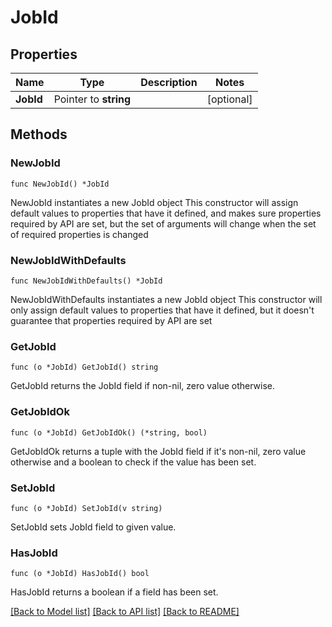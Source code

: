 # JobId

## Properties

Name | Type | Description | Notes
------------ | ------------- | ------------- | -------------
**JobId** | Pointer to **string** |  | [optional] 

## Methods

### NewJobId

`func NewJobId() *JobId`

NewJobId instantiates a new JobId object
This constructor will assign default values to properties that have it defined,
and makes sure properties required by API are set, but the set of arguments
will change when the set of required properties is changed

### NewJobIdWithDefaults

`func NewJobIdWithDefaults() *JobId`

NewJobIdWithDefaults instantiates a new JobId object
This constructor will only assign default values to properties that have it defined,
but it doesn't guarantee that properties required by API are set

### GetJobId

`func (o *JobId) GetJobId() string`

GetJobId returns the JobId field if non-nil, zero value otherwise.

### GetJobIdOk

`func (o *JobId) GetJobIdOk() (*string, bool)`

GetJobIdOk returns a tuple with the JobId field if it's non-nil, zero value otherwise
and a boolean to check if the value has been set.

### SetJobId

`func (o *JobId) SetJobId(v string)`

SetJobId sets JobId field to given value.

### HasJobId

`func (o *JobId) HasJobId() bool`

HasJobId returns a boolean if a field has been set.


[[Back to Model list]](../README.md#documentation-for-models) [[Back to API list]](../README.md#documentation-for-api-endpoints) [[Back to README]](../README.md)


